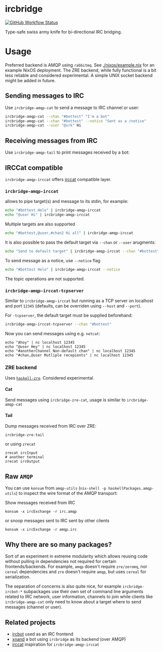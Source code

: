 # ircbridge

[![GitHub Workflow Status](https://img.shields.io/github/actions/workflow/status/sorki/ircbridge/ci.yaml?branch=master)](https://github.com/sorki/ircbridge/actions/workflows/ci.yaml)

Type-safe swiss army knife for bi-directional IRC bridging.

# Usage

Preferred backend is AMQP using `rabbitmq`. See [./nixos/example.nix](./nixos/example.nix) for
an example NixOS deployment. The ZRE backend, while fully functional is a bit less
reliable and considered experimental. A simple UNIX socket backend
might be added in future.

## Sending messages to IRC

Use `ircbridge-amqp-cat` to send a message to IRC channel or user:

```sh
ircbridge-amqp-cat --chan "#bottest" "I'm a bot"
ircbridge-amqp-cat --chan "#bottest" --notice "Sent as a /notice"
ircbridge-amqp-cat --user "@srk" Hi
```

## Receiving messages from IRC

Use `ircbridge-amqp-tail` to print messages received by a bot:

## IRCCat compatible

`ircbridge-amqp-irccat` offers
[irccat](https://github.com/irccloud/irccat) compatible layer.

### `ircbridge-amqp-irccat`

allows to pipe target(s) and message to its stdin, for example:

```sh
echo "#bottest Helo" | ircbridge-amqp-irccat
echo "@user Hi" | ircbridge-amqp-irccat
```

Multiple targets are also supported

```sh
echo "#bottest,@user,#chan2 Hi all" | ircbridge-amqp-irccat
```

It is also possible to pass the default target via `--chan` or `--user`
arugments:

```sh
echo "Send to default target" | ircbridge-amqp-irccat --chan "#bottest"
```

To send message as a notice, use `--notice` flag

```sh
echo "#bottest Helo" | ircbridge-amqp-irccat --notice
```

The topic operations are not supported.

### `ircbridge-amqp-irccat-tcpserver`

Similar to `ircbridge-amqp-irccat` but running as a TCP server
on localhost and port `12345` (defaults, can be overriden using
`--host` and `--port`).

For `-tcpserver`, the default target must be supplied beforehand:

```sh
ircbridge-amqp-irccat-tcpserver --chan "#bottest"
```

Now you can send messages using e.g. `netcat`:

```
echo "Ahoy" | nc localhost 12345
echo "@user Hey" | nc localhost 12345
echo "#anotherChannel Non-default chan" | nc localhost 12345
echo "#chan,@user Mutliple recepients" | nc localhost 12345
```

### ZRE backend

Uses [`haskell-zre`](https://github.com/sorki/haskell-zre). Considered experimental.

#### Cat

Send messages using `ircbridge-zre-cat`, usage is similar to `ircbridge-amqp-cat`

#### Tail

Dump messages received from IRC over ZRE:

`ircbridge-zre-tail`

or using `zrecat`

```
zrecat ircInput
# another terminal
zrecat ircOutput
```

## Raw `AMQP`

You can use `konsum` from `amqp-utils` (`nix-shell -p haskellPackages.amqp-utils`)
to inspect the wire format of the AMQP transport:

Show messages received from IRC

```
konsum -x ircExchange -r irc.amqp
```

or snoop messages sent to IRC sent by other clients

```
konsum -x ircExchange -r amqp.irc
```

## Why there are so many packages?

Sort of an experiment in extreme modularity which allows reusing
code without pulling in dependencies not required for certain frontends/backends.
For example, `amqp` doesn't require `zre/zeromq`, nor `cereal` dependencies and
`zre` doesn't require `amqp`, but uses `cereal` for serialization.

The separation of concerns is also quite nice, for example `ircbridge-ircbot-*` subpackages
use their own set of command line arguments related to IRC network, user information, channels
to join while clients like `ircbridge-amqp-cat` only need to know about a target where to
send messages (channel or user).

## Related projects

- [ircbot](https://github.com/stepcut/ircbot/) used as an IRC frontend
- [xnand](https://github.com/sorki/xnand/) a bot using `ircbridge` as its backend (over AMQP)
- [irccat](https://github.com/irccloud/irccat) inspiration for `ircbridge-amqp-irccat`

